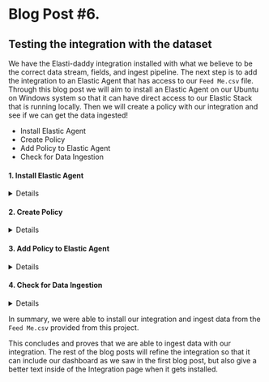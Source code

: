 # Blog Post #6.
## Testing the integration with the dataset

We have the Elasti-daddy integration installed with what we believe to be the correct data stream, fields, and ingest pipeline.
The next step is to add the integration to an Elastic Agent that has access to our `Feed Me.csv` file. Through this blog post we
will aim to install an Elastic Agent on our Ubuntu on Windows system so that it can have direct access to our Elastic Stack that
is running locally. Then we will create a policy with our integration and see if we can get the data ingested!

- Install Elastic Agent
- Create Policy
- Add Policy to Elastic Agent
- Check for Data Ingestion

#### 1. Install Elastic Agent
<details>

We will install the Elastic Agent before adding our policy that includes our Integration inside of it. To do this, we will be making
a few changes to the Fleet server to ensure that our Ubuntu on Windows can communicate with the Elastic Stack that was stood up by
the `elastic-package` tool. 

⚠️ Note: As I was going through this blog, I found out my date was over a day off. You can check the date of your Ubuntu on Windows by running `date` and reviewing the output. If it is incorrect, please execute `sudo hwclock -s` in your terminal to correct this.

We need to adjust the profile of the `elastic-package` tool to have Elasticsearch listen on 127.0.0.1:9200. To do this, I modified my profile here:

```bash
/home/napsta/.elastic-package/profiles/default/stack/snapshot.yml
```

⚠️ Note: You will need to change `napsta` to your username in your environment.

Then I tweaked the line `- "ELASTICSEARCH_HOST=https://elasticsearch:9200"` and `"FLEET_SERVER_ELASTICSEARCH_HOST=https://127.0.0.1:9200"` to 127.0.0.1:

```bash
...snipped for brevity...
environment:
    - "ELASTICSEARCH_HOST=https://127.0.0.1:9200"
    - "FLEET_SERVER_CERT=/etc/ssl/elastic-agent/cert.pem"
    - "FLEET_SERVER_CERT_KEY=/etc/ssl/elastic-agent/key.pem"
    - "FLEET_SERVER_ELASTICSEARCH_HOST=https://127.0.0.1:9200"
...snipped for brevity...
```

After I made these changes, I then saved them and took the stack down and brought it back up as we have done in the past.

```bash
elastic-package stack down
elastic-package stack up -d -v --version=8.8.1
elastic-package stack up -v -d --services package-registry
```

Now, let us adjust our Fleet settings so we can install our Elastic Agent on Ubuntu. Navigate to the Fleet Settings and add a new Fleet server and Elasticsearch server that the agent will be
able to connect to.

⚠️ Note: We are not creating a new Fleet server or Elasticsearch server, but instead we are using their IP addresses instead of their
DNS names because I don't know how to route the DNS names to the host :). This is a simple work around for now. Also, make sure that
when you add the Fleet Server that you make it the default server.

![image](https://github.com/nicpenning/Elasti-daddy/assets/5582679/aadec97b-0384-481e-8c91-840afb25ce85)

Again, note that we don't need to install a new Fleet server, we are just giving the Agents another way to connect to the current one.

Here is what your configuration should look like after the changes:

![image](https://github.com/nicpenning/Elasti-daddy/assets/5582679/06aeb39e-8238-4cd0-8f8e-97ae14c05039)

The caveat for the Elasticsearch server that we added is that you need to also copy the fingerprint from the current configuration:

https://github.com/nicpenning/Elasti-daddy/assets/5582679/e552e8f5-11fd-4633-a4fb-f10fd8fd2181

After that, let us adjust the policy to use our new Elasticsearch and Fleet servers.

Do this in the policy by selecting our `Local Host Elasticsearch` output:

https://github.com/nicpenning/Elasti-daddy/assets/5582679/4f7bcc20-b9cc-4e55-aeb1-a46b4c8b5ee9

Once those steps are completed, it is time to install our Elastic Agent.

Go back to Fleet and then click on Add Agent:

![image](https://github.com/nicpenning/Elasti-daddy/assets/5582679/0aa39fa2-45fe-49c8-bf0b-2cbf0d1b2495)

There will be a flyout and most likely will have the Linux installation already selected:

![image](https://github.com/nicpenning/Elasti-daddy/assets/5582679/0e1b4e40-8ade-4582-a7a6-7f5aae0d3e35)

Make sure that the command is using https://127.0.0.1:8220 and **not** https://fleet-server:8220.

Copy the commands and put them in a text editor or run them one by one.

Please note, we need to adjust the last install command to use `--insecure` because we added a fleet server without
managing the encryption. So the command to install will look something like this:

```bash
sudo ./elastic-agent install --url=https://127.0.0.1:8220 --enrollment-token={Your token goes here}= --insecure
```

Here is what it looked like to install in my terminal:

```bash
curl -L -O https://artifacts.elastic.co/downloads/beats/elastic-agent/elastic-agent-8.8.1-linux-x86_64.tar.gz
tar xzvf elastic-agent-8.8.1-linux-x86_64.tar.gz
cd elastic-agent-8.8.1-linux-x86_64
sudo ./elastic-agent install --url=https://127.0.0.1:8220 --enrollment-token={Your enrollment token} --insecure
  % Total    % Received % Xferd  Average Speed   Time    Time     Time  Current
                                 Dload  Upload   Total   Spent    Left  Speed
100  513M  100  513M    0     0  19.8M      0  0:00:25  0:00:25 --:--:-- 20.5M
elastic-agent-8.8.1-linux-x86_64/NOTICE.txt
elastic-agent-8.8.1-linux-x86_64/README.md
...snipped for brevity...
Elastic Agent will be installed at /opt/Elastic/Agent and will run as a service. Do you want to continue? [Y/n]:Y
{"log.level":"warn","@timestamp":"2023-07-07T10:25:25.003-0500","log.logger":"tls","log.origin":{"file.name":"tlscommon/tls_config.go","file.line":104},"message":"SSL/TLS verifications disabled.","ecs.version":"1.6.0"}
{"log.level":"info","@timestamp":"2023-07-07T10:25:25.870-0500","log.origin":{"file.name":"cmd/enroll_cmd.go","file.line":478},"message":"Starting enrollment to URL: https://127.0.0.1:8220/","ecs.version":"1.6.0"}
{"log.level":"warn","@timestamp":"2023-07-07T10:25:26.086-0500","log.logger":"tls","log.origin":{"file.name":"tlscommon/tls_config.go","file.line":104},"message":"SSL/TLS verifications disabled.","ecs.version":"1.6.0"}
{"log.level":"info","@timestamp":"2023-07-07T10:25:26.935-0500","log.origin":{"file.name":"cmd/enroll_cmd.go","file.line":276},"message":"Successfully triggered restart on running Elastic Agent.","ecs.version":"1.6.0"}
Successfully enrolled the Elastic Agent.
Elastic Agent has been successfully installed.
```

If we are successful, we should see a healthy agent show up in our Fleet:

![image](https://github.com/nicpenning/Elasti-daddy/assets/5582679/1263cd9b-17e3-43a8-8d77-e15e7f5e4fee)

Success!

Now let us check back on our agent to see if we are seeing any events from the basic system integration that is currently deployed. To do this we will navigate
to Discover:

![image](https://github.com/nicpenning/Elasti-daddy/assets/5582679/2b3eb73d-5b97-41d7-9588-0534130f4021)

Then we need to filter out the other two agents that are already deployed that are sending logs to the stack by excluding these agent names:

![image](https://github.com/nicpenning/Elasti-daddy/assets/5582679/2198f8c8-cb7c-48c1-868f-62887bcf1e91)

Now we should remain with some events from today in Discover for our agent using the default `System` integration:

![image](https://github.com/nicpenning/Elasti-daddy/assets/5582679/9accc9c0-f0b3-4ce9-8a54-db01372472ea)

Success!

</details>

#### 2. Create Policy
<details>

Starting at the main Fleet page, let us add a new policy called `Feed Me`:

![image](https://github.com/nicpenning/Elasti-daddy/assets/5582679/4aa575e1-0310-4410-a1f8-072861b23e0f)

![image](https://github.com/nicpenning/Elasti-daddy/assets/5582679/7eddb266-ae7f-4523-afce-a854fefc34f2)

Now we should see that our policy was created:

![image](https://github.com/nicpenning/Elasti-daddy/assets/5582679/ccf33e0c-0d1f-4657-8f8e-d695b793afa1)

⚠️ Note: We made need to set the settings of the Policy to use our Localhost Elasticsearch and Fleet server like we did with the System Integration
if we did not make them the defaults. So go ahead and do that now by clicking on our newly created policy:

![image](https://github.com/nicpenning/Elasti-daddy/assets/5582679/52b5eb51-9765-410c-b3b1-569adb1490ce)

After you do the above then go back to the Integrations Tab then click Add Integration:

![image](https://github.com/nicpenning/Elasti-daddy/assets/5582679/75e1af56-0cce-4e26-9ca4-68829eb4e7c2)

![image](https://github.com/nicpenning/Elasti-daddy/assets/5582679/d6f4ef45-cd92-4e66-9a54-aca6bdc1b7d9)

Make sure you have Display Beta Integrations enabled and then search for our Elasti-daddy Integration:

![image](https://github.com/nicpenning/Elasti-daddy/assets/5582679/e54c4c53-38ea-4c0a-ba2a-e618e284c4f0)

Now click on the integration then click `Add Elasti-daddy`

![image](https://github.com/nicpenning/Elasti-daddy/assets/5582679/ef522d26-8668-4597-b9ce-53faeb2de593)

We can leave most of the defaults but make sure that the Existing Hosts is selected with our new Policy name of Feed Me is the selected option then
click `Save and Continue`:

![image](https://github.com/nicpenning/Elasti-daddy/assets/5582679/c99a007f-9f59-4b80-9d4e-6740b98b56b1)

Lastly, click `Add Elastic Agent later` since we will do that in the next step:

![image](https://github.com/nicpenning/Elasti-daddy/assets/5582679/2e45fcf0-c039-462d-905a-4fc36ddaf89f)

</details>

#### 3. Add Policy to Elastic Agent
<details>
Now is the time to add our Policy that contains our Integration. From the Fleet Agents page, select the `...` under actions beside our Ubuntu host and
then select `Assign to new policy`:

![image](https://github.com/nicpenning/Elasti-daddy/assets/5582679/2282f6b2-58bd-41bf-b54c-1be8de711151)

A dialog box will pop up where we can then select your `Feed Me` policy then click `Assign Policy`:

https://github.com/nicpenning/Elasti-daddy/assets/5582679/3b25ee19-0d8d-45b2-91fd-1ea7047c39c3

We should now see our host with the new policy:

![image](https://github.com/nicpenning/Elasti-daddy/assets/5582679/300a2237-7486-49e3-a48e-56609f47958b)

</details>

#### 4. Check for Data Ingestion
<details>

Now it is time to see if our Integration can ingest data from the `Feed Me.csv` file.

If you remember correctly, we made the default location for the file path `~/feed_me.csv` which immediately tells us that this integration will be looking for
a file that does not currently exist. So instead, we will update our integration to where the current file currently exists and with it's current name (which is case sensitive).

You can move the file and name it whatever you wish but I will use the following directory to ingest the data:

```bash
napsta@el33t-b00k-1:~/GitHub/Elasti-daddy/Data$ ls
'Feed Me.csv'
```

This means we will need to update the Integration to use `~/GitHub/Elasti-daddy/Data/Feed Me.csv`.

I will go back to Feed Me Policy and edit the integration.

![image](https://github.com/nicpenning/Elasti-daddy/assets/5582679/6e72695d-0337-4aad-a716-0dd460d6d20f)

![image](https://github.com/nicpenning/Elasti-daddy/assets/5582679/85db0247-9a42-4e6d-a2c9-dc1229d3131b)

![image](https://github.com/nicpenning/Elasti-daddy/assets/5582679/b69aa92c-9947-4d94-ac9b-cba9ac32af37)

This will correct the health of the agent, however, I had an oversight on the relative path that I had selected for our `Feed Me.csv`.
It is worth mentioning that the Elastic Agent runs as a root or system user, so that relative path will not work for us. So instead, we
will put in the full path for the file we wish to ingest:

```
napsta@el33t-b00k-1:~/GitHub/Elasti-daddy/Data$ find $(pwd) -name Feed\ Me.csv
/home/napsta/GitHub/Elasti-daddy/Data/Feed Me.csv
```

Your output will be different based on your user name if you are following along. Otherwise, you can move the file to a directory like `/tmp/feed_me.csv`
instead and then put that as the path in the integration for ingest. I chose to use this GitHub path since I will want to make changes to the file and not 
have to worry about copying the file to a different directory everytime I have a new change.

I will update the integration again to see what happens.

![image](https://github.com/nicpenning/Elasti-daddy/assets/5582679/bd02de73-3228-49a5-9d60-e593678cdc92)

After we point to our path of our file, let us check `Discover` and use the search bar to find our data stream by entering in this filter: `data_stream.dataset :"elasti_daddy.feed_me"` and then selecting `Last 90 days` to make sure we hit our date and timestamps for the data set:

![image](https://github.com/nicpenning/Elasti-daddy/assets/5582679/e40d5224-3643-4643-9ebc-aca07f3066ed)

# 🎉 Wow, we did it! 

![image](https://github.com/nicpenning/Elasti-daddy/assets/5582679/15bd5c44-a5be-477b-95bc-9c22fc2f01f8)

We have over 300 events at this time of writing and the dataset that we used. Let us check out a sample event to see if the fields contain the data 
that we expected by clicking on the expand (arrows) button on the left hand side of an event:

![image](https://github.com/nicpenning/Elasti-daddy/assets/5582679/229fd6dc-7a0b-4c85-9cf6-8eb7997b8f0e)

Above we can see our `Amount` field. But we also see a `?` which means that we need to refresh our page in our browser so that Kibana can provide the correct
data view mapping that we had set in our index template. We are using the default logs-* data view which is what caused this.

After refreshing, and scrolling through the document, we can see that our fields have the proper mappings!

![image](https://github.com/nicpenning/Elasti-daddy/assets/5582679/20914121-883b-4aa6-8c76-3681fa33150c)

The last thing we will do to wrap up this post is select all of the fields that we had created as custom fields to show them as columns in `Discover`. 
To do this, we can click on the icon to the left of the document count to expand the window:

![image](https://github.com/nicpenning/Elasti-daddy/assets/5582679/28ae41ee-1b81-451d-b7fa-f51ba537376c)

Then hover over the fields we want to add as columns and hit the `+` sign and see them add to the right hand side as columns.

We can then reorganize them to get a better idea of how the data lives in the CSV which makes it easier to interpret.

https://github.com/nicpenning/Elasti-daddy/assets/5582679/3bd3ff77-0618-40dd-919e-6dc79d56255e

As we scroll through the data, it appears that most of the columns have data as they are expected to.

![image](https://github.com/nicpenning/Elasti-daddy/assets/5582679/f7738a69-b9ed-46e8-bb17-466d1f8f0036)

</details>

In summary, we were able to install our integration and ingest data from the `Feed Me.csv` provided from this project.

This concludes and proves that we are able to ingest data with our integration. The rest of the blog posts will refine the integration so that it can include
our dashboard as we saw in the first blog post, but also give a better text inside of the Integration page when it gets installed.
